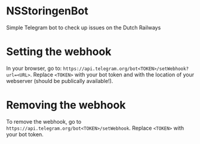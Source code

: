 # NSStoringenBot
Simple Telegram bot to check up issues on the Dutch Railways


# Setting the webhook
In your browser, go to: `https://api.telegram.org/bot<TOKEN>/setWebhook?url=<URL>`.
Replace `<TOKEN>` with your bot token and <URL> with the location of your webserver (should be publically available!).

# Removing the webhook
To remove the webhook, go to `https://api.telegram.org/bot<TOKEN>/setWebhook`.
Replace `<TOKEN>` with your bot token.
